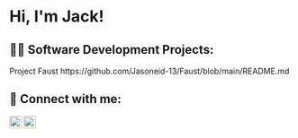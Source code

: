 <h1>Hi, I'm Jack! </h1>

<h2>👨‍💻 Software Development Projects:</h2>
Project Faust https://github.com/Jasoneid-13/Faust/blob/main/README.md
<h2> 🤳 Connect with me:</h2>

[<img align="left" alt="Jasoneid-13 | Twitter" width="22px" src="https://cdn.jsdelivr.net/npm/simple-icons@v3/icons/twitter.svg" />][twitter]
[<img align="left" alt="Jasoneid-13 | LinkedIn" width="22px" src="https://cdn.jsdelivr.net/npm/simple-icons@v3/icons/linkedin.svg" />][linkedin]

[twitter]: https://twitter.com/JasonDamm
[linkedin]: https://www.linkedin.com/in/jackson-bryan-00272815a/

<!--
**jJackson/jasoneid-13** is a ✨ _special_ ✨ repository because its `README.md` (this file) appears on your GitHub profile.

Here are some ideas to get you started:

- 🔭 I’m currently working on ...
- 🌱 I’m currently learning ...
- 👯 I’m looking to collaborate on ...
- 🤔 I’m looking for help with ...
- 💬 Ask me about ...
- 📫 How to reach me: ...
- 😄 Pronouns: ...
- ⚡ Fun fact: ...
-->
